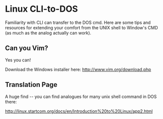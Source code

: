 Linux CLI-to-DOS
==========

Familiarity with CLI can transfer to the DOS cmd.  Here are some tips and resources for extending your comfort from the UNIX shell to Window's CMD (as much as the analog actually can work).

## Can you Vim?

Yes you can! 

Download the Windows installer here: http://www.vim.org/download.php


## Translation Page 

A huge find -- you can find analogues for many unix shell command in DOS there:

http://linux.startcom.org/docs/en/Introduction%20to%20Linux/app2.html
